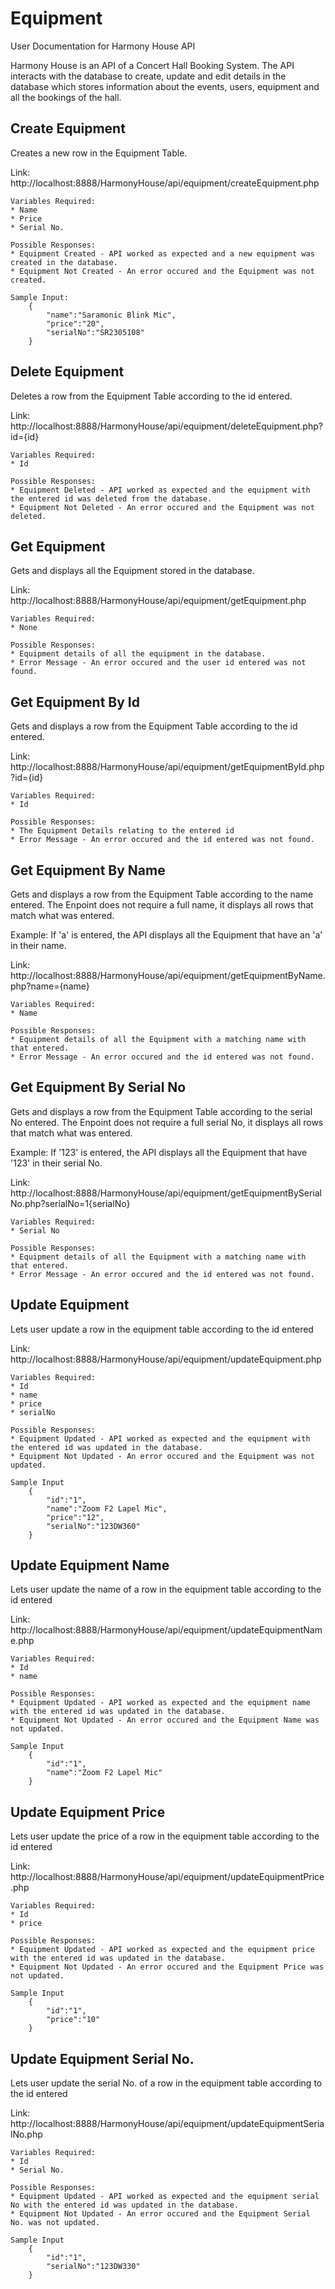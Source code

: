 # Equipment
User Documentation for Harmony House API

Harmony House is an API of a Concert Hall Booking System. The API interacts with the database to create, update and edit details in the database which stores information about the events, users, equipment and all the bookings of the hall.

## Create Equipment
Creates a new row in the Equipment Table.

Link: http://localhost:8888/HarmonyHouse/api/equipment/createEquipment.php

    Variables Required:
    * Name
    * Price
    * Serial No.

    Possible Responses:
    * Equipment Created - API worked as expected and a new equipment was created in the database.
    * Equipment Not Created - An error occured and the Equipment was not created.

    Sample Input:
        {
            "name":"Saramonic Blink Mic",
            "price":"20",
            "serialNo":"SR2305108"
        }

## Delete Equipment
Deletes a row from the Equipment Table according to the id entered.

Link: http://localhost:8888/HarmonyHouse/api/equipment/deleteEquipment.php?id={id}

    Variables Required:
    * Id

    Possible Responses:
    * Equipment Deleted - API worked as expected and the equipment with the entered id was deleted from the database.
    * Equipment Not Deleted - An error occured and the Equipment was not deleted.

## Get Equipment
Gets and displays all the Equipment stored in the database. 

Link: http://localhost:8888/HarmonyHouse/api/equipment/getEquipment.php

    Variables Required:
    * None

    Possible Responses:
    * Equipment details of all the equipment in the database.
    * Error Message - An error occured and the user id entered was not found.

## Get Equipment By Id
Gets and displays a row from the Equipment Table according to the id entered.

Link: http://localhost:8888/HarmonyHouse/api/equipment/getEquipmentById.php?id={id}

    Variables Required:
    * Id

    Possible Responses:
    * The Equipment Details relating to the entered id
    * Error Message - An error occured and the id entered was not found.

## Get Equipment By Name
Gets and displays a row from the Equipment Table according to the name entered. The Enpoint does not require a full name, it displays all rows that match what was entered. 

Example: If 'a' is entered, the API displays all the Equipment that have an 'a' in their name.

Link: http://localhost:8888/HarmonyHouse/api/equipment/getEquipmentByName.php?name={name}

    Variables Required:
    * Name

    Possible Responses:
    * Equipment details of all the Equipment with a matching name with that entered.
    * Error Message - An error occured and the id entered was not found.

## Get Equipment By Serial No
Gets and displays a row from the Equipment Table according to the serial No entered. The Enpoint does not require a full serial No, it displays all rows that match what was entered. 

Example: If '123' is entered, the API displays all the Equipment that have '123' in their serial No.

Link: http://localhost:8888/HarmonyHouse/api/equipment/getEquipmentBySerialNo.php?serialNo=1{serialNo}

    Variables Required:
    * Serial No

    Possible Responses:
    * Equipment details of all the Equipment with a matching name with that entered.
    * Error Message - An error occured and the id entered was not found.

## Update Equipment
Lets user update a row in the equipment table according to the id entered

Link: http://localhost:8888/HarmonyHouse/api/equipment/updateEquipment.php

    Variables Required:
    * Id
    * name
    * price
    * serialNo

    Possible Responses:
    * Equipment Updated - API worked as expected and the equipment with the entered id was updated in the database.
    * Equipment Not Updated - An error occured and the Equipment was not updated.

    Sample Input
        {
            "id":"1",
            "name":"Zoom F2 Lapel Mic",
            "price":"12",
            "serialNo":"123DW360"
        }

## Update Equipment Name
Lets user update the name of a row in the equipment table according to the id entered

Link: http://localhost:8888/HarmonyHouse/api/equipment/updateEquipmentName.php

    Variables Required:
    * Id
    * name

    Possible Responses:
    * Equipment Updated - API worked as expected and the equipment name with the entered id was updated in the database.
    * Equipment Not Updated - An error occured and the Equipment Name was not updated.

    Sample Input
        {
            "id":"1",
            "name":"Zoom F2 Lapel Mic"
        }

## Update Equipment Price
Lets user update the price of a row in the equipment table according to the id entered

Link: http://localhost:8888/HarmonyHouse/api/equipment/updateEquipmentPrice.php

    Variables Required:
    * Id
    * price

    Possible Responses:
    * Equipment Updated - API worked as expected and the equipment price with the entered id was updated in the database.
    * Equipment Not Updated - An error occured and the Equipment Price was not updated.

    Sample Input
        {
            "id":"1",
            "price":"10"
        }

## Update Equipment Serial No.
Lets user update the serial No. of a row in the equipment table according to the id entered

Link: http://localhost:8888/HarmonyHouse/api/equipment/updateEquipmentSerialNo.php

    Variables Required:
    * Id
    * Serial No.

    Possible Responses:
    * Equipment Updated - API worked as expected and the equipment serial No with the entered id was updated in the database.
    * Equipment Not Updated - An error occured and the Equipment Serial No. was not updated.

    Sample Input
        {
            "id":"1",
            "serialNo":"123DW330"
        }
